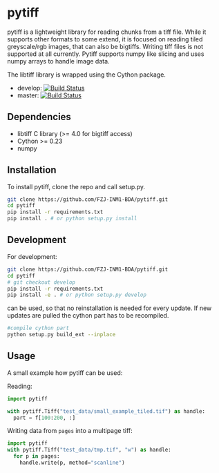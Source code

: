 # pytiff

pytiff is a lightweight library for reading chunks from a tiff file. While it supports other formats to some extend, it is focused on reading tiled greyscale/rgb images, that can also be bigtiffs. Writing tiff files is not supported at all currently. Pytiff supports numpy like slicing and uses numpy arrays to handle image data.

The libtiff library is wrapped using the Cython package.

* develop: [![Build Status](https://travis-ci.org/FZJ-INM1-BDA/pytiff.svg?branch=develop)](https://travis-ci.org/FZJ-INM1-BDA/pytiff)
* master: [![Build Status](https://travis-ci.org/FZJ-INM1-BDA/pytiff.svg?branch=master)](https://travis-ci.org/FZJ-INM1-BDA/pytiff)

## Dependencies

* libtiff C library (>= 4.0 for bigtiff access)
* Cython >= 0.23
* numpy

## Installation

To install pytiff, clone the repo and call setup.py.

```bash
git clone https://github.com/FZJ-INM1-BDA/pytiff.git
cd pytiff
pip install -r requirements.txt
pip install . # or python setup.py install
```

## Development

For development:

```bash
git clone https://github.com/FZJ-INM1-BDA/pytiff.git
cd pytiff
# git checkout develop
pip install -r requirements.txt
pip install -e . # or python setup.py develop
```

can be used, so that no reinstallation is needed for every update.
If new updates are pulled the cython part has to be recompiled.
```bash
#compile cython part
python setup.py build_ext --inplace
```

## Usage

A small example how pytiff can be used:

Reading:
```python
import pytiff

with pytiff.Tiff("test_data/small_example_tiled.tif") as handle:
  part = f[100:200, :]
```

Writing data from `pages` into a multipage tiff:
```python
import pytiff
with pytiff.Tiff("test_data/tmp.tif", "w") as handle:
  for p in pages:
    handle.write(p, method="scanline")
```
